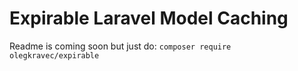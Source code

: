 # Expirable Laravel Model Caching
Readme is coming soon but just do:
`composer require olegkravec/expirable`
